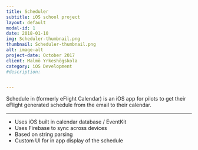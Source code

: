```yaml
---
title: Scheduler
subtitle: iOS school project
layout: default
modal-id: 1
date: 2018-01-10
img: Scheduler-thumbnail.png
thumbnail: Scheduler-thumbnail.png
alt: image-alt
project-date: October 2017
client: Malmö Yrkeshögskola
category: iOS Development
#description:


---
```

Schedule in (formerly eFlight Calendar) is an iOS app for pilots to get their eFlight generated schedule from the email to their calendar.

---

*  Uses iOS built in calendar database / EventKit
*  Uses Firebase to sync across devices
*  Based on string parsing
*  Custom UI for in app display of the schedule
